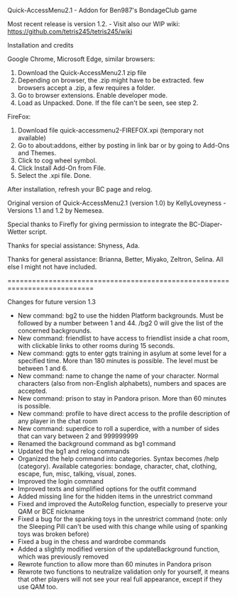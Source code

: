 Quick-AccessMenu2.1 - Addon for Ben987's BondageClub game 

Most recent release is version 1.2. - Visit also our WIP wiki: https://github.com/tetris245/tetris245/wiki

Installation and credits

Google Chrome, Microsoft Edge, similar browsers:
1. Download the Quick-AccessMenu2.1 zip file
2. Depending on browser, the .zip might have to be extracted. few browsers accept a .zip, a few requires a folder.
3. Go to browser extensions. Enable developer mode.
4. Load as Unpacked. Done. If the file can't be seen, see step 2.

FireFox:
1. Download file quick-accessmenu2-FIREFOX.xpi (temporary not available)
2. Go to about:addons, either by posting in link bar or by going to Add-Ons and Themes.
3. Click to cog wheel symbol.
4. Click Install Add-On from File.
5. Select the .xpi file. Done.

After installation, refresh your BC page and relog.

Original version of Quick-AccessMenu2.1 (version 1.0) by KellyLoveyness - Versions 1.1 and 1.2 by Nemesea.

Special thanks to Firefly for giving permission to integrate the BC-Diaper-Wetter script.

Thanks for special assistance:
Shyness, Ada.

Thanks for general assistance:
Brianna, Better, Miyako, Zeltron, Selina.
All else I might not have included.

===========================================================================

Changes for future version 1.3

* New command: bg2 to use the hidden Platform backgrounds. Must be followed by a number between 1 and 44. /bg2 0 will give the list of the concerned backgrounds.
* New command: friendlist to have access to friendlist inside a chat room, with clickable links to other rooms during 15 seconds.
* New command: ggts to enter ggts training in asylum at some level for a specified time. More than 180 minutes is possible. The level must be between 1 and 6.
* New command: name to change the name of your character. Normal characters (also from non-English alphabets), numbers and spaces are accepted.
* New command: prison to stay in Pandora prison. More than 60 minutes is possible.
* New command: profile to have direct access to the profile description of any player in the chat room
* New command: superdice to roll a superdice, with a number of sides that can vary between 2 and 999999999
* Renamed the background command as bg1 command
* Updated the bg1 and relog commands 
* Organized the help command into categories. Syntax becomes /help (category). Available categories: bondage, character, chat, clothing, escape, fun, misc, talking, visual, zones.
* Improved the login command
* Improved texts and simplified options for the outfit command
* Added missing line for the hidden items in the unrestrict command
* Fixed and improved the AutoRelog function, especially to preserve your QAM or BCE nickname
* Fixed a bug for the spanking toys in the unrestrict command (note: only the Sleeping Pill can't be used with this change while using of spanking toys was broken before)
* Fixed a bug in the chess and wardrobe commands
* Added a slightly modified version of the updateBackground function, which was previously removed
* Rewrote function to allow more than 60 minutes in Pandora prison
* Rewrote two functions to neutralize validation only for yourself, it means that other players will not see your real full appearance, except if they use QAM too.
